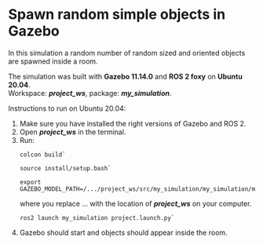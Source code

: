 # Spawn random simple objects in Gazebo

In this simulation a random number of random sized and oriented objects are spawned inside a room.

The simulation was built with **Gazebo 11.14.0** and **ROS 2 foxy** on **Ubuntu 20.04**.  
Workspace: ***project_ws***, package: ***my_simulation***.

Instructions to run on Ubuntu 20.04:
1. Make sure you have installed the right versions of Gazebo and ROS 2.
2. Open ***project_ws*** in the terminal.
3. Run:
    ```
    colcon build`
    ```
    ```
    source install/setup.bash`
    ```
    ```
    export GAZEBO_MODEL_PATH=/.../project_ws/src/my_simulation/my_simulation/models:$GAZEBO_MODEL_PATH
    ```
    where you replace ... with the location of ***project_ws*** on your computer.
    ```
    ros2 launch my_simulation project.launch.py`
    ```
4. Gazebo should start and objects should appear inside the room.
